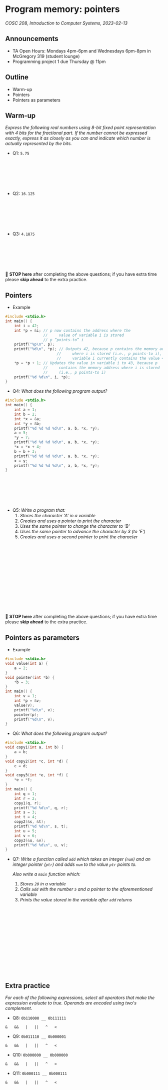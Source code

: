 # Program memory: pointers
_COSC 208, Introduction to Computer Systems, 2023-02-13_

## Announcements
* TA Open Hours: Mondays 4pm-6pm and Wednesdays 6pm-8pm in McGregory 319 (student lounge)
* Programming project 1 due Thursday @ 11pm

## Outline
* Warm-up
* Pointers
* Pointers as parameters

## Warm-up
_Express the following real numbers using 8-bit fixed point representation with 4 bits for the fractional part. If the number cannot be expressed exactly, express it as closely as you can and indicate which number is actually represented by the bits._
* Q1: `5.75`

<p style="height:6em;"></p>

* Q2: `16.125`

<p style="height:6em;"></p>

* Q3: `4.1875`

<p style="height:6em;"></p>

🛑 **STOP here** after completing the above questions; if you have extra time please **skip ahead** to the extra practice.

## Pointers

* Example


```c
#include <stdio.h>
int main() {
    int i = 42;
    int *p = &i; // p now contains the address where the 
                 //     value of variable i is stored
                 // p “points-to” i
    printf("%p\n", p);
    printf("%d\n", *p); // Outputs 42, because p contains the memory address 
                       //     where i is stored (i.e., p points-to i), and the 
                       //     variable i currently contains the value 42
    *p = *p + 1; // Updates the value in variable i to 43, because p 
                 //     contains the memory address where i is stored 
                 //     (i.e., p points-to i)
    printf("%d %d\n", i, *p);
}
```

<div style="page-break-after:always;"></div>

* Q4: _What does the following program output?_


```c
#include <stdio.h>
int main() {
    int a = 1;
    int b = 2;
    int *x = &a;
    int *y = &b;
    printf("%d %d %d %d\n", a, b, *x, *y);
    a = 5;
    *y = 7;
    printf("%d %d %d %d\n", a, b, *x, *y);
    *x = *x + 4;
    b = b + 3;
    printf("%d %d %d %d\n", a, b, *x, *y);
    x = y;
    printf("%d %d %d %d\n", a, b, *x, *y);
}
```

<p style="height:6em;"></p>

* Q5: _Write a program that:_
    1. _Stores the character 'A' in a variable_
    2. _Creates and uses a pointer to print the character_
    3. _Uses the same pointer to change the character to 'B'_
    4. _Uses the same pointer to advance the character by 3 (to 'E')_
    5. _Creates and uses a second pointer to print the character_

<p style="height:15em;"></p>

🛑 **STOP here** after completing the above questions; if you have extra time please **skip ahead** to the extra practice.

<div style="page-break-after:always;"></div>

## Pointers as parameters

* Example


```c
#include <stdio.h>
void value(int a) {
    a = 2;
}
void pointer(int *b) {
    *b = 3;
}
int main() {
    int v = 1;
    int *p = &v;
    value(v);
    printf("%d\n", v);
    pointer(p);
    printf("%d\n", v);
}
```

* Q6: _What does the following program output?_


```c
#include <stdio.h>
void copy1(int a, int b) {
    a = b;
}
void copy2(int *c, int *d) {
    c = d;
}
void copy3(int *e, int *f) {
    *e = *f;
}
int main() {
    int q = 1;
    int r = 2;
    copy1(q, r);
    printf("%d %d\n", q, r);
    int s = 3;
    int t = 4;
    copy2(&s, &t);
    printf("%d %d\n", s, t);
    int u = 5;
    int v = 6;
    copy3(&u, &v);
    printf("%d %d\n", u, v);
}
```

<div style="page-break-after:always;"></div>

* Q7: _Write a function called `add` which takes an integer (`num`) and an integer pointer (`ptr`) and adds `num` to the value `ptr` points to._
    
    _Also write a `main` function which:_
    1. _Stores `20` in a variable_
    2. _Calls `add` with the number `5` and a pointer to the aforementioned variable_
    3. _Prints the value stored in the variable after `add` returns_

<p style="height:15em;"></p>

## Extra practice
_For each of the following expressions, select all operators that make the expression evaluate to true. Operands are encoded using two's complement._

* Q8: `0b110000 __ 0b111111`  
```
&   &&   |   ||   ^   <
```

* Q9: `0b011110 __ 0b000001`  
```
&   &&   |   ||   ^   <
```

* Q10: `0b000000 __ 0b000000`  
```
&   &&   |   ||   ^   <
```

* Q11: `0b000111 __ 0b000111`  
```
&   &&   |   ||   ^   <
```
